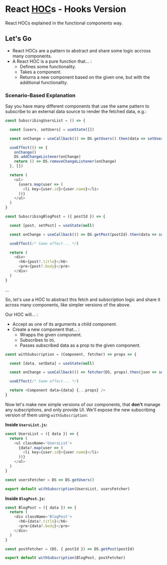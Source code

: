 # React [HOC](https://reactjs.org/docs/higher-order-components.html "Higher-Order Component")s - Hooks Version

React HOCs explained in the functional components way.

## Let's Go

* React HOCs are a pattern to abstract and share some logic accross many components.
* A React HOC is a pure function that... :
    * Defines some functionality.
    * Takes a component.
    * Returns a new component based on the given one, but with the additional functionality.

### Scenario-Based Explanation

Say you have many different components that use the same pattern to subscribe to an external data source to render the fetched data, e.g.:

```js
const SubscribingUsersList = () => {

  const [users, setUsers] = useState([])

  const onChange = useCallback(() => DS.getUsers().then(data => setUsers(data)))

  useEffect(() => {
    onChange()
    DS.addChangeListener(onChange)
    return () => DS.removeChangeListener(onChange)
  }, [])

  return (
    <ul>
      {users.map(user => (
        <li key={user.id}>{user.name}</li>
      ))}
    </ul>
  )
}
```

```js
const SubscribingBlogPost = ({ postId }) => {

  const [post, setPost] = useState(null)

  const onChange = useCallback(() => DS.getPost(postId).then(data => setPost(data)))

  useEffect(/* Same effect... */)

  return (
    <div>
      <h6>{post?.title}</h6>
      <pre>{post?.body}</pre>
    </div>
  )
}
```

...

So, let's use a HOC to abstract this fetch and subscription logic and share it across many components, like simpler versions of the above.

Our HOC will... :

* Accept as one of its arguments a child component.
* Create a new component that... :
    * Wrapps the given component.
    * Subscribes to `DS`.
    * Passes subscribed data as a prop to the given component.

```js
const withSubscription = (Component, fetcher) => props => {

  const [data, setData] = useState(null)

  const onChange = useCallback(() => fetcher(DS, props).then(json => setData(json))

  useEffect(/* Same effect... */)

  return <Component data={data} {...props} />
}
```

Now let's make new simple versions of our components, that **don't** manage any subscriptions, and only provide UI.
We'll expose the new subscribing version of them using `withSubscription`:

**Inside `UsersList.js`:**
```js
const UsersList = ({ data }) => {
  return (
    <ul className='UsersList'>
      {data?.map(user => (
        <li key={user.id}>{user.name}</li>
      ))}
    </ul>
  )
}

const usersFetcher = DS => DS.getUsers()

export default withSubscription(UsersList, usersFetcher)
```

**Inside `BlogPost.js`:**
```js
const BlogPost = ({ data }) => {
  return (
    <div className='BlogPost'>
      <h6>{data?.title}</h6>
      <pre>{data?.body}</pre>
    </div>
  )
}

const postFetcher = (DS, { postId }) => DS.getPost(postId)

export default withSubscription(BlogPost, postFetcher)
```
